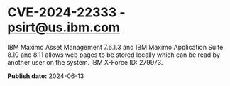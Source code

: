 # CVE-2024-22333 - psirt@us.ibm.com

IBM Maximo Asset Management 7.6.1.3 and IBM Maximo Application Suite 8.10 and 8.11 allows web pages to be stored locally which can be read by another user on the system.  IBM X-Force ID:  279973.

**Publish date:** 2024-06-13
